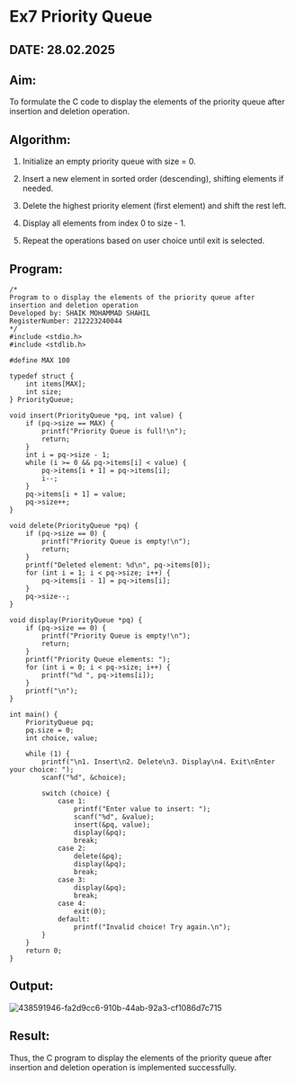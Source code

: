 # Ex7 Priority Queue

## DATE: 28.02.2025

## Aim:

To formulate the C code to display the elements of the priority queue after insertion and deletion operation.

## Algorithm:

1. Initialize an empty priority queue with size = 0.

2. Insert a new element in sorted order (descending), shifting elements if needed.

3. Delete the highest priority element (first element) and shift the rest left.

4. Display all elements from index 0 to size - 1.

5. Repeat the operations based on user choice until exit is selected.

## Program:
```
/*
Program to o display the elements of the priority queue after insertion and deletion operation
Developed by: SHAIK MOHAMMAD SHAHIL
RegisterNumber: 212223240044 
*/
#include <stdio.h>
#include <stdlib.h>

#define MAX 100

typedef struct {
    int items[MAX];
    int size;
} PriorityQueue;

void insert(PriorityQueue *pq, int value) {
    if (pq->size == MAX) {
        printf("Priority Queue is full!\n");
        return;
    }
    int i = pq->size - 1;
    while (i >= 0 && pq->items[i] < value) {
        pq->items[i + 1] = pq->items[i];
        i--;
    }
    pq->items[i + 1] = value;
    pq->size++;
}

void delete(PriorityQueue *pq) {
    if (pq->size == 0) {
        printf("Priority Queue is empty!\n");
        return;
    }
    printf("Deleted element: %d\n", pq->items[0]);
    for (int i = 1; i < pq->size; i++) {
        pq->items[i - 1] = pq->items[i];
    }
    pq->size--;
}

void display(PriorityQueue *pq) {
    if (pq->size == 0) {
        printf("Priority Queue is empty!\n");
        return;
    }
    printf("Priority Queue elements: ");
    for (int i = 0; i < pq->size; i++) {
        printf("%d ", pq->items[i]);
    }
    printf("\n");
}

int main() {
    PriorityQueue pq;
    pq.size = 0;
    int choice, value;

    while (1) {
        printf("\n1. Insert\n2. Delete\n3. Display\n4. Exit\nEnter your choice: ");
        scanf("%d", &choice);

        switch (choice) {
            case 1:
                printf("Enter value to insert: ");
                scanf("%d", &value);
                insert(&pq, value);
                display(&pq);
                break;
            case 2:
                delete(&pq);
                display(&pq);
                break;
            case 3:
                display(&pq);
                break;
            case 4:
                exit(0);
            default:
                printf("Invalid choice! Try again.\n");
        }
    }
    return 0;
}
```

## Output:

![438591946-fa2d9cc6-910b-44ab-92a3-cf1086d7c715](https://github.com/user-attachments/assets/49adc2bf-c9d2-4832-a558-8b813573a22d)


## Result:

Thus, the C program to display the elements of the priority queue after insertion and deletion operation is implemented successfully.
